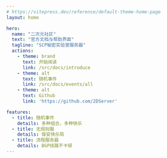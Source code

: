 ```yaml
---
# https://vitepress.dev/reference/default-theme-home-page
layout: home

hero:
  name: "二次元社区"
  text: "官方文档与帮助界面"
  tagline: "SCP秘密实验室服务器"
  actions:
    - theme: brand
      text: 开始阅读
      link: /src/docs/introduce
    - theme: alt
      text: 随机事件
      link: /src/docs/events/all
    - theme: alt
      text: Github
      link: 'https://github.com/2DServer'

features:
  - title: 随机事件
    details: 多种组合，多种快乐
  - title: 无规则服
    details: 保安快乐局
  - title: 流程服务器
    details: BGP线路不卡顿
---
```


